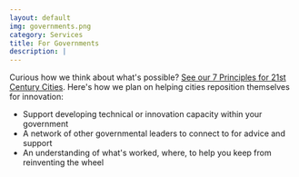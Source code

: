 ```yaml
---
layout: default
img: governments.png
category: Services
title: For Governments
description: |
---
```

  Curious how we think about what's possible? [See our 7 Principles for 21st Century Cities](http://www.govtech.com/data/7-Tactics-for-21st-Century-Cities.html). Here's how we plan on helping cities reposition themselves for innovation:
  
  - Support developing technical or innovation capacity within your government
  - A network of other governmental leaders to connect to for advice and support
  - An understanding of what's worked, where, to help you keep from reinventing the wheel
